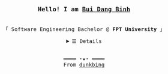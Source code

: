 <h3 align="center">
  <samp>Hello! I am <b><a target="_blank" href="https://dunkbing.github.io">Bui Dang Binh</a></b></samp>
</h3>
<p align="center">
  <br>
  <samp>
    「 Software Engineering Bachelor @ <b>FPT University</b> 」
  </samp>
</p>
<details align="center">
  <summary>
    <samp>&#9776; Details</samp>
  </summary>
  <p align="center">
    <br>
    <a href="https://github.com/dunkbing?tab=repositories" target="_blank"><img alt="Code" src="https://img.shields.io/badge/-code-000000?style=flat-square&logo=Plex&logoColor=white"></a>
    <a href="https://github.com/dunkbing?tab=repositories&language=python" target="_blank"><img alt="Python" src="https://img.shields.io/badge/-Python-3572A5?style=flat-square&logo=Python&logoColor=white"></a>
    <a href="https://github.com/dunkbing?tab=repositories&language=javascript" target="_blank"><img alt="Javascript" src="https://img.shields.io/badge/-Javascript-f1e05a?style=flat-square&logo=Javascript&logoColor=white"></a>
    <a href="https://github.com/dunkbing?tab=repositories&language=go" target="_blank"><img alt="Go" src="https://img.shields.io/badge/-Go-375eab?style=flat-square&logo=Go&logoColor=white"></a>
    <a href="https://github.com/dunkbing?tab=repositories&language=java" target="_blank"><img alt="Java" src="https://img.shields.io/badge/-Java-b07219?style=flat-square&logo=Java&logoColor=white"></a>
    <a href="https://github.com/dunkbing?tab=repositories&language=html" target="_blank"><img alt="HTML" src="https://img.shields.io/badge/-HTML-E34F26?style=flat-square&logo=HTML5&logoColor=white"></a>
    <br>
    <img src="https://github-readme-stats.vercel.app/api?username=dunkbing&show_icons=true&hide_border=true&hide=issues&title_color=5391FE&icon_color=000000&text_color=555"></img><br>
    Check out my <a rel="nofollow noopener noreferrer" target="_blank" href="/resume.md">Resumé</a><br>
    <a href="https://github.com/dunkbing?tab=followers" target="_blank"><img alt="Updates" src="https://img.shields.io/badge/--000000?style=flat-square&logo=RSS&logoColor=white"></a>
    <a href="https://github.com/dunkbing" target="_blank"></a>
    <a href="https://github.com/dunkbing/dunkbing" target="_blank">
      <img alt="GitHub hits" src="https://img.shields.io/github/last-commit/dunkbing/dunkbing?label=profile%20updated&style=flat-square">
    </a>
    </samp>
  </p>
</details>
<br>
<samp>
  <p align="center">
    ════ ⋆★⋆ ════<br>
    From <a href="https://github.com/dunkbing/dunkbing">dunkbing</a>
  </p>
</samp>
